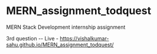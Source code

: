 # MERN_assignment_todquest
MERN Stack Development internship assignment

3rd question --
Live - https://vishalkumar-sahu.github.io/MERN_assignment_todquest/
